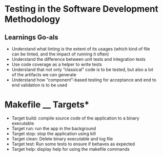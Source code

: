 # **Testing in the Software Development Methodology**

## **Learnings Go-als**

- Understand what linting is the extent of its usages (which kind of file can be linted, and the impact of running it often)
- Understand the difference between unit tests and integration tests
- Use code coverage as a helper to write tests
- Understand that not only “classical” code is to be tested, but also a lot of the artifacts we can generate
- Understand how “component”-based testing for acceptance and end to end validation is to be used

# **Makefile \_\_ Targets\***

- Target build: compile source code of the application to a binary executable
- Target run: run the app in the background
- Target stop: stop the application using kill
- Target clean: Delete binary executable and log file
- Target test: Run some tests to ensure if behaves as expected
- Target help: display help for using the makefile commands
